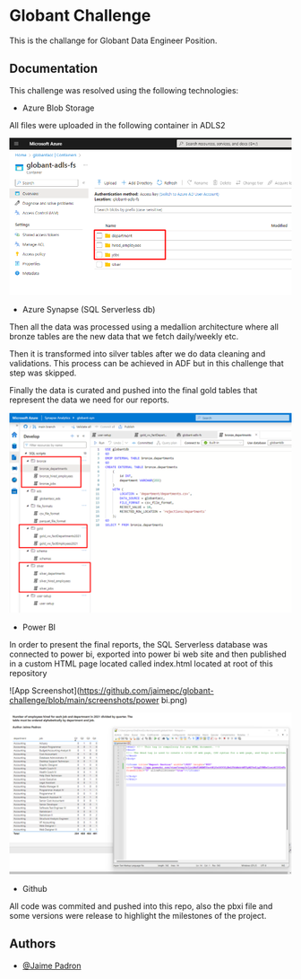 
# Globant Challenge

This is the challange for Globant Data Engineer Position.


## Documentation

This challenge was resolved using the following technologies:

* Azure Blob Storage

All files were uploaded in the following container in ADLS2

![App Screenshot](https://github.com/jaimepc/globant-challenge/blob/main/screenshots/adls.png)

* Azure Synapse (SQL Serverless db)

Then all the data was processed using a medallion architecture where all bronze tables are the new data that we fetch daily/weekly etc.

Then it is transformed into silver tables after we do data cleaning and validations. This process can be achieved in ADF but in this challenge that step was skipped.

Finally the data is curated and pushed into the final gold tables that represent the data we need for our reports.

![App Screenshot](https://github.com/jaimepc/globant-challenge/blob/main/screenshots/synapse.png)

* Power BI

In order to present the final reports, the SQL Serverless database was connected to power bi, exported into power bi web site and then published in a custom HTML page located called index.html located at root of this repository

![App Screenshot](https://github.com/jaimepc/globant-challenge/blob/main/screenshots/power bi.png)

![App Screenshot](https://github.com/jaimepc/globant-challenge/blob/main/screenshots/finalresults.png)

* Github

All code was commited and pushed into this repo, also the pbxi file and some versions were release to highlight the milestones of the project.

## Authors

- [@Jaime Padron](jaimepc199@gmail.com)

